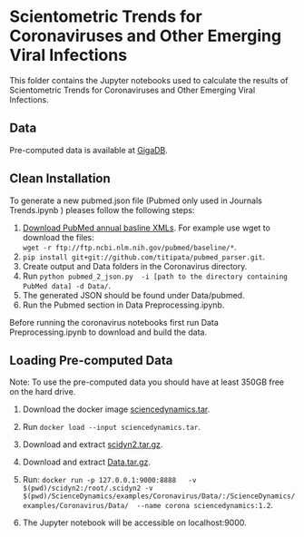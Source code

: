 # Scientometric Trends for Coronaviruses and Other Emerging Viral Infections

This folder contains the Jupyter notebooks used to calculate the results of Scientometric Trends for Coronaviruses and Other Emerging Viral Infections.


## Data
Pre-computed data is available at [GigaDB](http://gigadb.org/dataset/view/id/100772/token/yZNzJ1wcTIdE50KM).

## Clean Installation

To generate a new pubmed.json file (Pubmed only used in Journals Trends.ipynb ) pleases follow the following steps:
1. [Download PubMed annual basline XMLs](https://www.nlm.nih.gov/databases/download/pubmed_medline.html). For example use wget to download the files:<br/> `wget -r ftp://ftp.ncbi.nlm.nih.gov/pubmed/baseline/*`.
2. `pip install git+git://github.com/titipata/pubmed_parser.git`.
3. Create output and Data folders in the Coronavirus directory.
4. Run `python pubmed_2_json.py  -i [path to the directory containing PubMed data] -d Data/`.
5. The generated JSON should be found under Data/pubmed.
6. Run the Pubmed section in Data Preprocessing.ipynb.

Before running the coronavirus notebooks first run Data Preprocessing.ipynb to download and build the data.

## Loading Pre-computed Data
Note: To use the pre-computed data you should have at least 350GB free on the hard drive.
1. Download the docker image [sciencedynamics.tar](https://bit.ly/30KGX26).
2. Run `docker load --input sciencedynamics.tar`.
3. Download and extract [scidyn2.tar.gz](https://bit.ly/304J3Lf).
4. Download and extract [Data.tar.gz](https://bit.ly/3004b5e).
5. Run: `docker run -p 127.0.0.1:9000:8888   -v $(pwd)/scidyn2:/root/.scidyn2 -v $(pwd)/ScienceDynamics/examples/Coronavirus/Data/:/ScienceDynamics/examples/Coronavirus/Data/  --name corona sciencedynamics:1.2`.

6. The Jupyter notebook will be accessible on localhost:9000.

